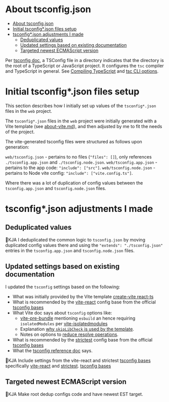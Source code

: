 # About tsconfig.json

- [About tsconfig.json](#about-tsconfigjson)
- [Initial tsconfig\*.json files setup](#initial-tsconfigjson-files-setup)
- [tsconfig\*.json adjustments I made](#tsconfigjson-adjustments-i-made)
  - [Deduplicated values](#deduplicated-values)
  - [Updated settings based on existing documentation](#updated-settings-based-on-existing-documentation)
  - [Targeted newest ECMAScript version](#targeted-newest-ecmascript-version)

Per [tsconfig doc], a TSConfig file in a directory indicates that the directory is the root
of a TypeScript or JavaScript project. It configures the `tsc` compiler and TypeScript in general.
See [Compiling TypeScript] and [tsc CLI options].

# Initial tsconfig*.json files setup

This section describes how I initially set up values of the `tsconfig*.json` files in the `web` project.

The `tsconfig*.json` files in the `web` project were initially generated with a Vite template
(see [about-vite.md](about_vite.md)), and then adjusted by me to fit the needs of the project.

The vite-generated tsconfig files were structured as follows upon generation:

`web/tsconfig.json` - pertains to no files (`"files": []`), only references `./tsconfig.app.json` and `./tsconfig.node.json`.
`web/tsconfig.app.json` - pertains to the app code: `"include": ["src"]`.
`web/tsconfig.node.json` - pertains to Node vite config: `"include": ["vite.config.ts"]`.

Where there was a lot of duplication of config values between the `tsconfig.app.json` and `tsconfig.node.json` files.

# tsconfig*.json adjustments I made

## Deduplicated values

🚧KJA I deduplicated the common logic to `tsconfig.json` by moving duplicated config values there and using
the `"extends": "./tsconfig.json"` entries in the `tsconfig.app.json` and `tsconfig.node.json` files.

## Updated settings based on existing documentation

I updated the `tsconfig` settings based on the following:

- What was initially provided by the Vite template [create-vite react-ts]
- What is recommended by the [vite-react] config base from the official [tsconfig bases]
- What Vite doc says about `tsconfig` options like:
  - [vite-pre-bundle] mentioning `esbuild` an hence requiring `isolatedModules` per [vite-isolatedmodules]
  - Explanation [why `skipLibCheck` is used by the template][vite-skiplibcheck].
  - Notes on options to [reduce resolve operations][vite-reduce-resolve].
- What is recommended by the [strictest] config base from the official [tsconfig bases]
- What the [tsconfig reference doc][tsconfig doc] says.

🚧KJA Include settings from the vite-react and strictest [tsconfig bases] specifically [vite-react] and [strictest].
[tsconfig bases]

## Targeted newest ECMAScript version

🚧KJA Make root dedup configs code and have newest EST target.

[Compiling TypeScript]: https://code.visualstudio.com/docs/typescript/typescript-compiling
[create-vite react-ts]: https://github.com/vitejs/vite/tree/main/packages/create-vite/template-react-ts
[strictest]: https://www.npmjs.com/package/@tsconfig/strictest
[tsc CLI options]: https://www.typescriptlang.org/docs/handbook/compiler-options.html
[tsconfig bases]: https://www.typescriptlang.org/docs/handbook/tsconfig-json.html#tsconfig-bases
[tsconfig doc]: https://www.typescriptlang.org/tsconfig
[vite-isolatedmodules]: https://vite.dev/guide/features.html#isolatedmodules
[vite-pre-bundle]: https://vite.dev/guide/why.html#slow-server-start
[vite-react]: https://www.npmjs.com/package/@tsconfig/vite-react
[vite-reduce-resolve]: https://vite.dev/guide/performance.html#reduce-resolve-operations
[vite-skiplibcheck]: https://vite.dev/guide/features.html#other-compiler-options-affecting-the-build-result
